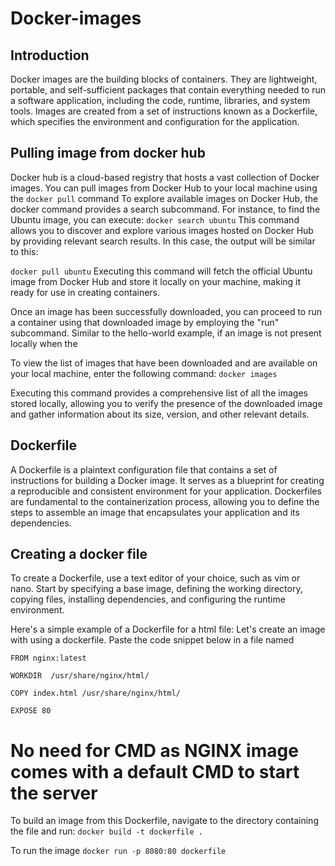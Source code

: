# Docker-images

## Introduction

Docker images are the building blocks of containers. They are lightweight, portable, and self-sufficient packages that contain everything needed to run a software application, including the code, runtime, libraries, and system tools. Images are created from a set of instructions known as a Dockerfile, which specifies the environment and configuration for the application.

## Pulling image from docker hub

Docker hub  is a cloud-based registry that hosts a vast collection of Docker images. You can pull images from Docker Hub to your local machine using the `docker pull` command
To explore available images on Docker Hub, the docker command provides a search subcommand. For instance, to find the Ubuntu image, you can execute:
`docker search ubuntu`
This command allows you to discover and explore various images hosted on Docker Hub by providing relevant search results. In this case, the output will be similar to this:

`docker pull ubuntu`
Executing this command will fetch the official Ubuntu image from Docker Hub and store it locally on your machine, making it ready for use in creating containers.

Once an image has been successfully downloaded, you can proceed to run a container using that downloaded image by employing the "run" subcommand. Similar to the hello-world example, if an image is not present locally when the

To view the list of images that have been downloaded and are available on your local machine, enter the following command:
`docker images`

Executing this command provides a comprehensive list of all the images stored locally, allowing you to verify the presence of the downloaded image and gather information about its size, version, and other relevant details.

## Dockerfile

A Dockerfile is a plaintext configuration file that contains a set of instructions for building a Docker image. It serves as a blueprint for creating a reproducible and consistent environment for your application. Dockerfiles are fundamental to the containerization process, allowing you to define the steps to assemble an image that encapsulates your application and its dependencies.

## Creating a docker file

To create a Dockerfile, use a text editor of your choice, such as vim or nano. Start by specifying a base image, defining the working directory, copying files, installing dependencies, and configuring the runtime environment.

Here's a simple example of a Dockerfile for a html file:
Let's create an image with using a dockerfile. Paste the code snippet below in a file named

```docker
FROM nginx:latest

WORKDIR  /usr/share/nginx/html/

COPY index.html /usr/share/nginx/html/

EXPOSE 80
```

# No need for CMD as NGINX image comes with a default CMD to start the server

To build an image from this Dockerfile, navigate to the directory containing the file and run:
`docker build -t dockerfile .`

To run the image
`docker run -p 8080:80 dockerfile`
